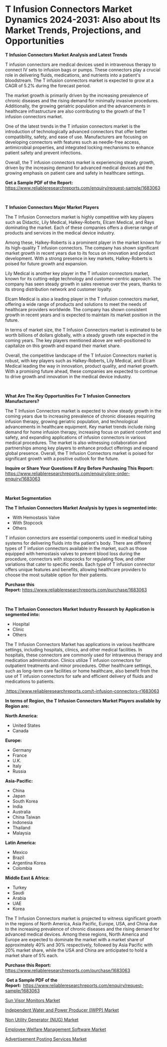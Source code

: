 <p><h1>T Infusion Connectors Market Dynamics 2024-2031: Also about Its Market Trends, Projections, and Opportunities</h1></p><p><strong>T Infusion Connectors Market Analysis and Latest Trends</strong></p>
<p><p>T infusion connectors are medical devices used in intravenous therapy to connect IV sets to infusion bags or pumps. These connectors play a crucial role in delivering fluids, medications, and nutrients into a patient's bloodstream. The T infusion connectors market is expected to grow at a CAGR of 5.2% during the forecast period.</p><p>The market growth is primarily driven by the increasing prevalence of chronic diseases and the rising demand for minimally invasive procedures. Additionally, the growing geriatric population and the advancements in healthcare infrastructure are also contributing to the growth of the T infusion connectors market.</p><p>One of the latest trends in the T infusion connectors market is the introduction of technologically advanced connectors that offer better compatibility, safety, and ease of use. Manufacturers are focusing on developing connectors with features such as needle-free access, antimicrobial properties, and integrated locking mechanisms to enhance patient safety and prevent infections.</p><p>Overall, the T infusion connectors market is experiencing steady growth, driven by the increasing demand for advanced medical devices and the growing emphasis on patient care and safety in healthcare settings.</p></p>
<p><strong>Get a Sample PDF of the Report:&nbsp;</strong> <a href="https://www.reliableresearchreports.com/enquiry/request-sample/1683063">https://www.reliableresearchreports.com/enquiry/request-sample/1683063</a></p>
<p>&nbsp;</p>
<p><strong>T Infusion Connectors Major Market Players</strong></p>
<p><p>The T Infusion Connectors market is highly competitive with key players such as Didactic, Lily Medical, Halkey-Roberts, Elcam Medical, and Rays dominating the market. Each of these companies offers a diverse range of products and services in the medical device industry.</p><p>Among these, Halkey-Roberts is a prominent player in the market known for its high-quality T infusion connectors. The company has shown significant market growth in recent years due to its focus on innovation and product development. With a strong presence in key markets, Halkey-Roberts is poised for future growth and expansion.</p><p>Lily Medical is another key player in the T infusion connectors market, known for its cutting-edge technology and customer-centric approach. The company has seen steady growth in sales revenue over the years, thanks to its strong distribution network and customer loyalty.</p><p>Elcam Medical is also a leading player in the T infusion connectors market, offering a wide range of products and solutions to meet the needs of healthcare providers worldwide. The company has shown consistent growth in recent years and is expected to maintain its market position in the future.</p><p>In terms of market size, the T Infusion Connectors market is estimated to be worth billions of dollars globally, with a steady growth rate expected in the coming years. The key players mentioned above are well-positioned to capitalize on this growth and expand their market share.</p><p>Overall, the competitive landscape of the T Infusion Connectors market is robust, with key players such as Halkey-Roberts, Lily Medical, and Elcam Medical leading the way in innovation, product quality, and market growth. With a promising future ahead, these companies are expected to continue to drive growth and innovation in the medical device industry.</p></p>
<p>&nbsp;</p>
<p><strong>What Are The Key Opportunities For T Infusion Connectors Manufacturers?</strong></p>
<p><p>The T Infusion Connectors market is expected to show steady growth in the coming years due to increasing prevalence of chronic diseases requiring infusion therapy, growing geriatric population, and technological advancements in healthcare equipment. Key market trends include rising demand for home infusion therapy, increasing focus on patient comfort and safety, and expanding applications of infusion connectors in various medical procedures. The market is also witnessing collaboration and partnerships among key players to enhance product offerings and expand global presence. Overall, the T Infusion Connectors market is poised for significant growth with a positive outlook for the future.</p></p>
<p><strong>Inquire or Share Your Questions If Any Before Purchasing This Report:</strong> <a href="https://www.reliableresearchreports.com/enquiry/pre-order-enquiry/1683063">https://www.reliableresearchreports.com/enquiry/pre-order-enquiry/1683063</a></p>
<p>&nbsp;</p>
<p><strong>Market Segmentation</strong></p>
<p><strong>The T Infusion Connectors Market Analysis by types is segmented into:</strong></p>
<p><ul><li>With Hemostasis Valve</li><li>With Stopcock</li><li>Others</li></ul></p>
<p><p>T infusion connectors are essential components used in medical tubing systems for delivering fluids into the patient's body. There are different types of T infusion connectors available in the market, such as those equipped with hemostasis valves to prevent blood loss during the procedure, connectors with stopcocks for regulating flow, and other variations that cater to specific needs. Each type of T infusion connector offers unique features and benefits, allowing healthcare providers to choose the most suitable option for their patients.</p></p>
<p><strong>Purchase this Report:&nbsp;</strong><a href="https://www.reliableresearchreports.com/purchase/1683063">https://www.reliableresearchreports.com/purchase/1683063</a></p>
<p>&nbsp;</p>
<p><strong>The T Infusion Connectors Market Industry Research by Application is segmented into:</strong></p>
<p><ul><li>Hospital</li><li>Clinic</li><li>Others</li></ul></p>
<p><p>The T Infusion Connectors Market has applications in various healthcare settings, including hospitals, clinics, and other medical facilities. In hospitals, these connectors are commonly used for intravenous therapy and medication administration. Clinics utilize T infusion connectors for outpatient treatments and minor procedures. Other healthcare settings, such as long-term care facilities or home healthcare, also benefit from the use of T infusion connectors for safe and efficient delivery of fluids and medications to patients.</p></p>
<p><a href="https://www.reliableresearchreports.com/t-infusion-connectors-r1683063">&nbsp;https://www.reliableresearchreports.com/t-infusion-connectors-r1683063</a></p>
<p><strong>In terms of Region, the T Infusion Connectors Market Players available by Region are:</strong></p>
<p>
    <p> <strong> North America: </strong>
        <ul>
            <li>United States</li>
            <li>Canada</li>
        </ul>
        </p> 
    <p> <strong> Europe: </strong>
        <ul>
            <li>Germany</li>
            <li>France</li>
            <li>U.K.</li>
            <li>Italy</li>
            <li>Russia</li>
        </ul>
        </p> 
    <p> <strong> Asia-Pacific: </strong>
        <ul>
            <li>China</li>
            <li>Japan</li>
            <li>South Korea</li>
            <li>India</li>
            <li>Australia</li>
            <li>China Taiwan</li>
            <li>Indonesia</li>
            <li>Thailand</li>
            <li>Malaysia</li>
        </ul>
        </p> 
    <p> <strong> Latin America: </strong>
        <ul>
            <li>Mexico</li>
            <li>Brazil</li>
            <li>Argentina Korea</li>
            <li>Colombia</li>
        </ul>
        </p> 
    <p> <strong> Middle East & Africa: </strong>
        <ul>
            <li>Turkey</li>
            <li>Saudi</li>
            <li>Arabia</li>
            <li>UAE</li>
            <li>Korea</li>
        </ul>
    </p>
    </p>
<p><p>The T Infusion Connectors market is projected to witness significant growth in the regions of North America, Asia Pacific, Europe, USA, and China due to the increasing prevalence of chronic diseases and the rising demand for advanced medical devices. Among these regions, North America and Europe are expected to dominate the market with a market share of approximately 40% and 30% respectively, followed by Asia Pacific with 20% market share, while the USA and China are anticipated to hold a market share of 5% each.</p></p>
<p><strong>Purchase this Report: </strong><a href="https://www.reliableresearchreports.com/purchase/1683063">https://www.reliableresearchreports.com/purchase/1683063</a></p>
<p>&nbsp;<strong>Get a Sample PDF of the Report:&nbsp;&nbsp;</strong><a href="https://www.reliableresearchreports.com/enquiry/request-sample/1683063">https://www.reliableresearchreports.com/enquiry/request-sample/1683063</a></p>
<p><strong></strong></p>
<p><p><a href="https://www.linkedin.com/pulse/global-sun-visor-monitors-market-projected-grow-cagr-14-forcasted-n3hme">Sun Visor Monitors Market</a></p><p><a href="https://github.com/luckyshygirl/Market-Research-Report-List-5/blob/main/independent-water-and-power-producer-iwpp-market.md">Independent Water and Power Producer (IWPP) Market</a></p><p><a href="https://github.com/vimar16th/Market-Research-Report-List-5/blob/main/non-utility-generator-nug-market.md">Non Utility Generator (NUG) Market</a></p><p><a href="https://issuu.com/reportprime-2/docs/employee-welfare-management-software-market-size-2">Employee Welfare Management Software Market</a></p><p><a href="https://issuu.com/reportprime-2/docs/advertisement-posting-services-market-size-2030.pp">Advertisement Posting Services Market</a></p></p>